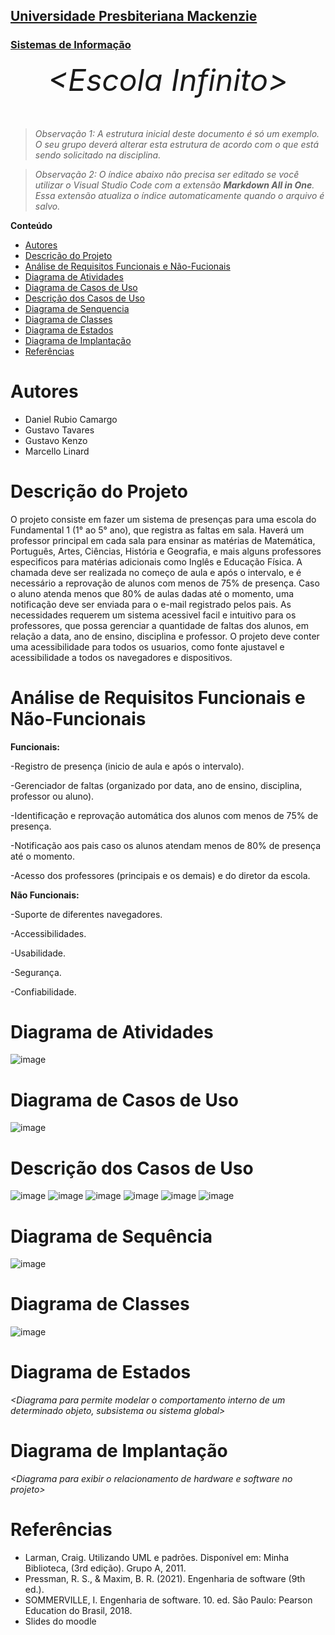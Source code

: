 <h2><a href= "https://www.mackenzie.br">Universidade Presbiteriana Mackenzie</a></h2>
<h3><a href= "https://www.mackenzie.br/graduacao/sao-paulo-higienopolis/sistemas-de-informacao">Sistemas de Informação</a></h3>


<font size="+12"><center>
*&lt;Escola Infinito&gt;*
</center></font>

>*Observação 1: A estrutura inicial deste documento é só um exemplo. O seu grupo deverá alterar esta estrutura de acordo com o que está sendo solicitado na disciplina.*

>*Observação 2: O índice abaixo não precisa ser editado se você utilizar o Visual Studio Code com a extensão **Markdown All in One**. Essa extensão atualiza o índice automaticamente quando o arquivo é salvo.*

**Conteúdo**

- [Autores](#nome-alunos)
- [Descrição do Projeto](#introdução-do-projeto)
- [Análise de Requisitos Funcionais e Não-Fucionais](#descrição-dos-requisitos)
- [Diagrama de Atividades](#diagrama-de-atividades) 
- [Diagrama de Casos de Uso](#diagrama-de-comportamento-atores)
- [Descrição dos Casos de Uso](#descrição-das-funcões)
- [Diagrama de Senquencia](#diagrama-de-ordem-interações)
- [Diagrama de Classes](#diagrama-orientado-objetos)
- [Diagrama de Estados](#diagrama-estrutura-componente)
- [Diagrama de Implantação](#diagrama-de-hardware-software)
- [Referências](#referências)


# Autores

* Daniel Rubio Camargo
* Gustavo Tavares
* Gustavo Kenzo 
* Marcello Linard



# Descrição do Projeto

O projeto consiste em fazer um sistema de presenças para uma escola do Fundamental 1 (1° ao 5° ano), que registra as faltas em sala. Haverá um professor principal em cada sala para ensinar as matérias de Matemática, Português, Artes, Ciências, História e Geografia, e mais alguns professores especificos para matérias adicionais como Inglês e Educação Física. A chamada deve ser realizada no começo de aula e após o intervalo, e é necessário a reprovação de alunos com menos de 75% de presença. Caso o aluno atenda menos que 80% de aulas dadas até o momento, uma notificação deve ser enviada para o e-mail registrado pelos pais. As necessidades requerem um sistema acessivel facil e intuitivo para os professores, que possa gerenciar a quantidade de faltas dos alunos, em relação a data, ano de ensino, disciplina e professor. O projeto deve conter uma acessibilidade para todos os usuarios, como fonte ajustavel e acessibilidade a todos os navegadores e dispositivos.

# Análise de Requisitos Funcionais e Não-Funcionais


**Funcionais:** 

-Registro de presença (inicio de aula e após o intervalo).

-Gerenciador de faltas (organizado por data, ano de ensino, disciplina, professor ou aluno).

-Identificação e reprovação automática dos alunos com menos de 75% de presença.

-Notificação aos pais caso os alunos atendam menos de 80% de presença até o momento.

-Acesso dos professores (principais e os demais) e do diretor da escola.


**Não Funcionais:**

-Suporte de diferentes navegadores.

-Accessibilidades.

-Usabilidade.

-Segurança.

-Confiabilidade.


# Diagrama de Atividades

![image](https://github.com/ProjetoDeSoftware04GDGJKM/Fork-Repo/assets/161724637/703d7bb6-8653-4d96-bb97-d6d4e0771b8f)




# Diagrama de Casos de Uso
![image](https://github.com/ProjetoDeSoftware04GDGJKM/Fork-Repo/assets/161724637/f39aeef3-6930-4ad2-922b-835b2a9b6f11)



# Descrição dos Casos de Uso

![image](https://github.com/ProjetoDeSoftware04GDGJKM/Fork-Repo/assets/161724637/1be5418a-548e-4ae2-bf95-015fe9939fc1)
![image](https://github.com/ProjetoDeSoftware04GDGJKM/Fork-Repo/assets/161724637/b787d6bd-050d-4c46-bd42-3ee7f0488b6d)
![image](https://github.com/ProjetoDeSoftware04GDGJKM/Fork-Repo/assets/161724637/cb5ef73f-e66d-4c34-a40e-44cf1fa58388)
![image](https://github.com/ProjetoDeSoftware04GDGJKM/Fork-Repo/assets/161724637/2f68806c-bbd1-49ee-a488-36dd07e6b16f)
![image](https://github.com/ProjetoDeSoftware04GDGJKM/Fork-Repo/assets/161724637/19d0e0f6-c054-454c-8c0b-e37390c3ac1d)
![image](https://github.com/ProjetoDeSoftware04GDGJKM/Fork-Repo/assets/161724637/f0210fbd-3ad0-4bca-98c2-2c41e5d94600)



# Diagrama de Sequência

![image](https://github.com/ProjetoDeSoftware04GDGJKM/Fork-Repo/assets/161724637/06f99d2b-d13d-40ac-90fc-25204fdfcf6e)

# Diagrama de Classes

![image](https://github.com/ProjetoDeSoftware04GDGJKM/Fork-Repo/assets/161724637/92b744fe-1a76-4050-b90d-f5a5bc846007)

# Diagrama de Estados

*&lt;Diagrama para permite modelar o comportamento interno de um determinado objeto, subsistema ou sistema global&gt;*

# Diagrama de Implantação

*&lt;Diagrama para exibir o relacionamento de hardware e software no projeto&gt;*

# Referências

- Larman, Craig. Utilizando UML e padrões. Disponível em: Minha Biblioteca, (3rd edição). Grupo A, 2011.
- Pressman, R. S., & Maxim, B. R. (2021). Engenharia de software (9th ed.). 
- SOMMERVILLE, I. Engenharia de software. 10. ed. São Paulo: Pearson Education do Brasil, 2018.
- Slides do moodle
